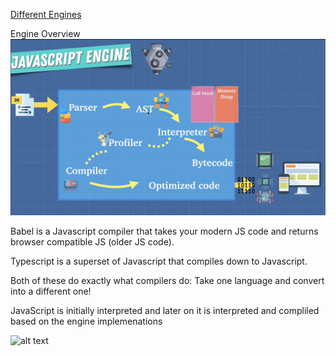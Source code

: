 [Different Engines](https://en.wikipedia.org/wiki/List_of_ECMAScript_engines)

Engine Overview
![Engine Overview](image.png)

Babel is a Javascript compiler that takes your modern JS code and returns browser compatible JS (older JS code).

Typescript is a superset of Javascript that compiles down to Javascript.

Both of these do exactly what compilers do: Take one language and convert into a different one!

JavaScript is initially interpreted and later on it is interpreted and compliled based on the engine implemenations

![alt text](image-1.png)
